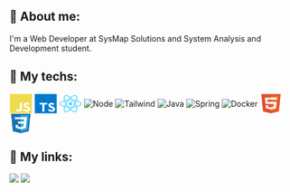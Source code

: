 <div style="display: inline_block">
  <h2> 🔎 About me: </h2>
  <p>I'm a Web Developer at SysMap Solutions and System Analysis and Development student.</p>
</div>

<div style="display: inline_block">
  <h2> 💎 My techs: </h2>
  <img align="center" alt="JavaScript" height="35" width="40" src="https://raw.githubusercontent.com/devicons/devicon/master/icons/javascript/javascript-plain.svg">
  <img align="center" alt="TypeScript" height="35" width="40" src="https://raw.githubusercontent.com/devicons/devicon/master/icons/typescript/typescript-plain.svg">
  <img align="center" alt="React" height="35" width="40" src="https://raw.githubusercontent.com/devicons/devicon/master/icons/react/react-original.svg">
  <img align="center" alt="Node" height="35" width="40" src="https://cdn.jsdelivr.net/gh/devicons/devicon@latest/icons/nodejs/nodejs-plain-wordmark.svg" />
  <img align="center" alt="Tailwind" height="35" width="40" src="https://cdn.jsdelivr.net/gh/devicons/devicon@latest/icons/tailwindcss/tailwindcss-original.svg" />
	<img align="center" alt="Java" height="35" width="40" src="https://raw.githubusercontent.com/marwin1991/profile-technology-icons/refs/heads/main/icons/java.png" />
	<img align="center" alt="Spring" height="35" width="40" src="https://raw.githubusercontent.com/marwin1991/profile-technology-icons/refs/heads/main/icons/spring.png" />
  <img align="center" alt="Docker" height="50" width="50" src="https://cdn.jsdelivr.net/gh/devicons/devicon@latest/icons/docker/docker-original.svg" />
  <img align="center" alt="HTML" height="35" width="40" src="https://raw.githubusercontent.com/devicons/devicon/master/icons/html5/html5-original.svg">
  <img align="center" alt="CSS" height="35" width="40" src="https://raw.githubusercontent.com/devicons/devicon/master/icons/css3/css3-original.svg">
</div>

<div>
  <h2>🔎 My links: </h2>
  <a href="mailto:igorscastroptc2@gmail.com"><img width="100" src="https://img.shields.io/badge/Gmail-D14836?style=for-the-badge&logo=gmail&logoColor=white" /></a>
  <a href="https://www.linkedin.com/in/igor-souza-de-castro-04307a278/"><img width="127" src="https://img.shields.io/badge/LinkedIn-0077B5?style=for-the-badge&logo=linkedin&logoColor=white" /></a>
</div>

